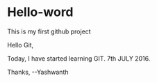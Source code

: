 # Hello-word
This is my first github project

Hello Git,

Today, I have started learning GIT. 7th JULY 2016.


Thanks,
--Yashwanth
